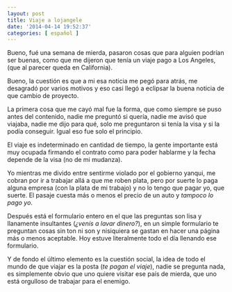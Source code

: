 ```yaml
---
layout: post
title: Viaje a lojangele
date: '2014-04-14 19:52:37'
categories: [ español ]
---
```


Bueno, fué una semana de mierda, pasaron cosas que para alguien podrían ser buenas, como que me dijeron que tenía un viaje pago a Los Angeles, (que al parecer queda en California).

Bueno, la cuestión es que a mi esa noticia me pegó para atrás, me desagradó por varios motivos y eso casi llegó a eclipsar la buena noticia de que cambio de proyecto.

La primera cosa que me cayó mal fue la forma, que como siempre se puso
antes del contenido, nadie me preguntó si quería, nadie me avisó que
viajaba, nadie me dijo para qué, solo me preguntaron si tenía la visa y si la podía conseguir. Igual eso fue solo el principio.

El viaje es indeterminado en cantidad de tiempo, la gente importante está muy ocupada firmando el contrato como para poder hablarme y la fecha depende de la visa (no de mi mudanza).

Yo mientras me divido entre sentirme violado por el gobierno yanqui, me cobran por ir a trabajar allá a que me roben plata, pero por suerte lo paga alguna empresa (con la plata de mi trabajo) y no lo tengo que pagar yo, que suerte. El pasaje cuesta más o menos el precio de un auto y *tampoco lo pago yo*.

Después está el formulario entero en el que las preguntas son lisa y llanamente insultantes (*¿venís a lavar dinero?*), en un simple formulario te preguntan cosas sin ton ni son y nisiquiera se gastan en hacer una página más o menos aceptable. Hoy estuve literalmente todo el día llenando ese formulario.

Y de fondo el último elemento es la cuestión social, la idea de todo el mundo de que viajar es la posta (*te pagan el viaje*), nadie se pregunta nada, es simplemente obvio que uno quiere visitar ese país de mierda, que uno está orgulloso de trabajar para el enemigo.
